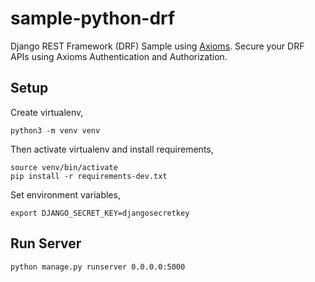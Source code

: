 # sample-python-drf
Django REST Framework (DRF) Sample using [Axioms](https://axioms.io). Secure your DRF APIs using Axioms Authentication and Authorization.


## Setup
Create virtualenv,

```
python3 -m venv venv
```

Then activate virtualenv and install requirements,

```
source venv/bin/activate
pip install -r requirements-dev.txt
```

Set environment variables,
```
export DJANGO_SECRET_KEY=djangosecretkey
```

## Run Server

```
python manage.py runserver 0.0.0.0:5000
```